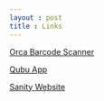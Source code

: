 ```yaml
---
layout : post 
title : Links 
---
```

[Orca Barcode Scanner]( https://orcascan.com "Orca Barcode Scan")


[Qubu App](qubu.co.uk "Qubu")


[Sanity Website ](sanity.io "Sanity")
